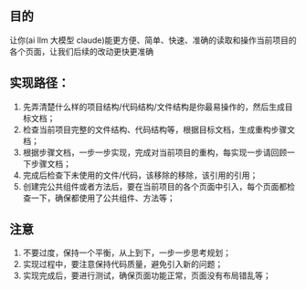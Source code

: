 ## 目的
让你(ai llm 大模型 claude)能更方便、简单、快速、准确的读取和操作当前项目的各个页面，让我们后续的改动更快更准确

## 实现路径：
1. 先弄清楚什么样的项目结构/代码结构/文件结构是你最易操作的，然后生成目标文档；
2. 检查当前项目完整的文件结构、代码结构等，根据目标文档，生成重构步骤文档；
3. 根据步骤文档，一步一步实现，完成对当前项目的重构，每实现一步请回顾一下步骤文档；
4. 完成后检查下未使用的文件/代码，该移除的移除，该引用的引用；
5. 创建完公共组件或者方法后，要在当前项目的各个页面中引入，每个页面都检查一下，确保都使用了公共组件、方法等；

## 注意
1. 不要过度，保持一个平衡，从上到下，一步一步思考规划；
2. 实现过程中，要注意保持代码质量，避免引入新的问题；
3. 实现完成后，要进行测试，确保页面功能正常，页面没有布局错乱等；
